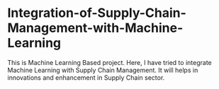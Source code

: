 # Integration-of-Supply-Chain-Management-with-Machine-Learning
This is Machine Learning Based project. Here, I have tried to integrate Machine Learning with Supply Chain Management. It will helps in innovations and enhancement in Supply Chain sector.
